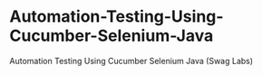 # Automation-Testing-Using-Cucumber-Selenium-Java
Automation Testing Using Cucumber Selenium Java (Swag Labs)
